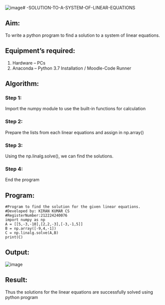 ![image](https://github.com/user-attachments/assets/e7cef88c-d60b-46f8-9af7-226efb31b922)# -SOLUTION-TO-A-SYSTEM-OF-LINEAR-EQUATIONS
## Aim:
To write a python program to find a solution to a system of linear equations.
## Equipment’s required:
1. 	Hardware – PCs
2. 	Anaconda – Python 3.7 Installation / Moodle-Code Runner
## Algorithm:
### Step 1: 
Import the numpy module to use the built-in functions for calculation
### Step 2: 
Prepare the lists from each linear equations and assign in np.array()
### Step 3: 
Using the np.linalg.solve(), we can find the solutions.
### Step 4: 
End the program
## Program:
```
#Program to find the solution for the given linear equations.
#Developed by: KIRAN KUMAR CS    
#RegisterNumber:212224240076
import numpy as np
A = [[5,-3,-10],[2,2,-3],[-3,-1,5]]
B = np.array([-9,4,-1])
C = np.linalg.solve(A,B)
print(C)
```

## Output:
![image](https://github.com/user-attachments/assets/6fe6ccb0-a4bb-4092-8a5b-2ba11092796b)

## Result: 
Thus the solutions for the linear equations are successfully solved using python program

